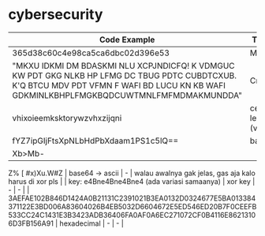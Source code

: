 # cybersecurity

| Code Example | Type of Code | cheatsheet | notes |
|----------|----------|----------|----------|
| 365d38c60c4e98ca5ca6dbc02d396e53 | MD5 | www.crackstation.net | - |
| "MKXU IDKMI DM BDASKMI NLU XCPJNDICFQ! K VDMGUC KW PDT GKG NLKB HP LFMG DC TBUG PDTC CUBDTCXUB. K'Q BTCU MDV PDT VFMN F WAFI BD LUCU KN KB WAFI GDKMINLKBHPLFMGKBQDCUWTMNLFMFMDMAKMUNDDA" | Cryptoanalysis | FrequencyEachCharacter&Cryptoanalysis.ipynb | - |
| vhixoieemksktorywzvhxzijqni | ceasar next level (viegnere) | https://www.guballa.de/vigenere-solver | - |
| fYZ7ipGIjFtsXpNLbHdPbXdaam1PS1c5lQ== | base64 | Base64&CeaserDecoder.ipynb | - |
| Xb>Mb-
Z%
[
#x)Xu.W#Z | base64 → ascii | - | walau awalnya gak jelas, gas aja kalo harus di xor pls |
| key: e4Bne4Bne4Bne4 (ada variasi samaanya) | xor key | - | - |
| 3AEFAE102B846D1424A0B21131C2391021B3EA0132D0324677E5BA013384371122E3BD006A83604026B4EB5032D6604672E5ED546ED20B7F0CEEFB533CC24C1431E3B3423ADB36406FA0AF0A6EC271072CF0B4116E86213106D3FB156A91 | hexadecimal | - | - |


